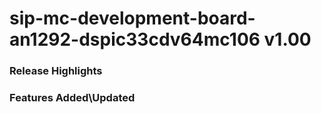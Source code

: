 # sip-mc-development-board-an1292-dspic33cdv64mc106 v1.00
### Release Highlights



### Features Added\Updated



